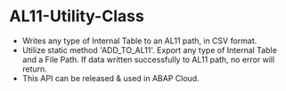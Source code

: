 # AL11-Utility-Class

* Writes any type of Internal Table to an AL11 path, in CSV format.
* Utilize static method 'ADD_TO_AL11'. Export any type of Internal Table and a File Path. If data written successfully to AL11 path, no error will return.
* This API can be released & used in ABAP Cloud.



